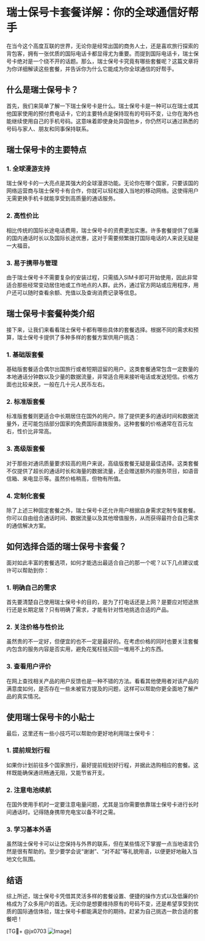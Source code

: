 # 瑞士保号卡套餐详解：你的全球通信好帮手

在当今这个高度互联的世界，无论你是经常出国的商务人士，还是喜欢旅行探索的背包客，拥有一张优质的国际电话卡都显得尤为重要。而提到国际电话卡，瑞士保号卡绝对是一个绕不开的话题。那么，瑞士保号卡究竟有哪些套餐呢？这篇文章将为你详细解读这些套餐，并告诉你为什么它能成为你全球通信的好帮手。

## 什么是瑞士保号卡？

首先，我们来简单了解一下瑞士保号卡是什么。瑞士保号卡是一种可以在瑞士或其他国家使用的预付费电话卡，它的主要特点是保持现有的号码不变，让你在海外也能继续使用自己的手机号码。这意味着即使身处异国他乡，你仍然可以通过熟悉的号码与家人、朋友和同事保持联系。

## 瑞士保号卡的主要特点

### 1. 全球漫游支持
瑞士保号卡的一大亮点是其强大的全球漫游功能。无论你在哪个国家，只要该国的网络运营商与瑞士保号卡有合作，你就可以轻松接入当地的移动网络。这使得用户无需更换手机卡就能享受到高质量的通话服务。

### 2. 高性价比
相比传统的国际长途电话费用，瑞士保号卡的资费更加实惠。许多套餐提供了低廉的国内通话时长以及国际长途优惠，这对于需要频繁拨打国际电话的人来说无疑是一大福音。

### 3. 易于携带与管理
由于瑞士保号卡不需要复杂的安装过程，只需插入SIM卡即可开始使用，因此非常适合那些经常变动居住地或工作地点的人群。此外，通过官方网站或应用程序，用户还可以随时查看余额、充值以及查询消费记录等信息。

## 瑞士保号卡套餐种类介绍

接下来，让我们来看看瑞士保号卡都有哪些具体的套餐选择。根据不同的需求和预算，瑞士保号卡提供了多种多样的套餐方案供用户挑选：

### 1. 基础版套餐
基础版套餐适合偶尔出国旅行或者短期逗留的用户。这类套餐通常包含一定数量的本地通话分钟数以及少量的数据流量，非常适合用来接听电话或发送短信。价格方面也比较亲民，一般在几十元人民币左右。

### 2. 标准版套餐
标准版套餐则更适合中长期居住在国外的用户。除了提供更多的通话时间和数据流量外，还可能包括部分国家的免费国际直拨服务。这种套餐的价格通常在百元左右，性价比非常高。

### 3. 高级版套餐
对于那些对通讯质量要求较高的用户来说，高级版套餐无疑是最佳选择。这类套餐不仅提供了超长的通话时长和海量的数据流量，还会赠送额外的服务项目，如语音信箱、来电显示等。虽然价格稍高，但物有所值。

### 4. 定制化套餐
除了上述三种固定套餐之外，瑞士保号卡还允许用户根据自身需求定制专属套餐。你可以自由组合通话时间、数据流量以及其他增值服务，从而获得最符合自己需求的通信解决方案。

## 如何选择合适的瑞士保号卡套餐？

面对如此丰富的套餐选项，如何才能选出最适合自己的那一个呢？以下几点建议或许可以帮助到你：

### 1. 明确自己的需求
首先要清楚自己使用瑞士保号卡的目的，是为了打电话还是上网？是要应对短途旅行还是长期定居？只有明确了需求，才能有针对性地挑选合适的产品。

### 2. 关注价格与性价比
虽然贵的不一定好，但便宜的也不一定是最好的。在考虑价格的同时也要关注套餐内包含的服务内容是否实用，避免花冤枉钱买回一堆用不上的东西。

### 3. 查看用户评价
在网上查找相关产品的用户反馈也是一种不错的方法。看看其他使用者对该产品的满意度如何，是否存在一些未被官方提及的问题，这样可以帮助你更全面地了解产品的真实情况。

## 使用瑞士保号卡的小贴士

最后，这里还有一些小技巧可以帮助你更好地利用瑞士保号卡：

### 1. 提前规划行程
如果你计划前往多个国家旅行，最好提前规划好行程，并据此选购相应的套餐。这样既能确保通讯畅通无阻，又能节省开支。

### 2. 注意电池续航
在国外使用手机时一定要注意电量问题，尤其是当你需要依靠瑞士保号卡进行长时间通话时。记得随身携带充电宝以备不时之需。

### 3. 学习基本外语
虽然瑞士保号卡可以让您保持与外界的联系，但在某些情况下掌握一点当地语言仍然是很有帮助的。至少要学会说“谢谢”、“对不起”等礼貌用语，以便更好地融入当地文化氛围。

## 结语

综上所述，瑞士保号卡凭借其灵活多样的套餐设置、便捷的操作方式以及低廉的价格成为了众多用户的首选。无论你是想要维持原有的号码不变，还是希望享受到优质的国际通信体验，瑞士保号卡都能满足你的期待。赶紧为自己挑选一款合适的套餐吧！

[TG💪+ @jx0703 ![Image](https://github.com/user-attachments/assets/dbca1d08-cadb-493c-b0ec-ad6f7a83f270)]